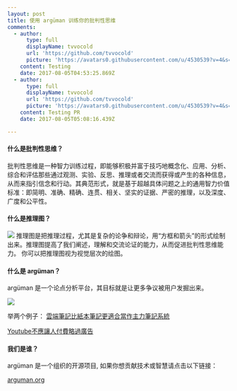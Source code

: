 ```yaml
---
layout: post
title: 使用 argüman 训练你的批判性思维
comments:
  - author:
      type: full
      displayName: tvvocold
      url: 'https://github.com/tvvocold'
      picture: 'https://avatars0.githubusercontent.com/u/4530539?v=4&s=73'
    content: Testing
    date: 2017-08-05T04:53:25.869Z
  - author:
      type: full
      displayName: tvvocold
      url: 'https://github.com/tvvocold'
      picture: 'https://avatars0.githubusercontent.com/u/4530539?v=4&s=73'
    content: Testing PR
    date: 2017-08-05T05:08:16.439Z

---
```

#### 什么是批判性思维？

批判性思维是一种智力训练过程，即能够积极并富于技巧地概念化、应用、分析、综合和评估那些通过观测、实验、反思、推理或者交流而获得或产生的各种信息，从而来指引信念和行动。其典范形式，就是基于超越具体问题之上的通用智力价值标准：即简明、准确、精确、连贯、相关、坚实的证据、严密的推理，以及深度、广度和公平性。

#### 什么是推理图？
![](https://upload.wikimedia.org/wikipedia/commons/thumb/9/99/Whatley.png/800px-Whatley.png)
推理图是把推理过程，尤其是复杂的论争和辩论，用“方框和箭头”的形式绘制出来。推理图提高了我们阐述，理解和交流论证的能力，从而促进批判性思维能力。 你可以把推理图视为视觉层次的绘图。

#### 什么是 argüman？
argüman 是一个论点分析平台，其目标就是让更多争议被用户发掘出来。

![](https://dn-coding-net-production-pp.qbox.me/cc1c3398-429a-4237-9139-ce4d88743f56.png)

举两个例子：
[雲端筆記比紙本筆記更適合當作主力筆記系統](http://ch.arguman.org/yun-duan-bi-ji-bi-zhi-ben-bi-ji-geng-shi-he-dang-zuo-zhu-li-bi-ji-xi-tong)

[Youtube不應讓人付費略過廣告](http://ch.arguman.org/youtube-bu-ying-gai-rang-ren-men-fu-fei-lue-guo-guang-gao)

#### 我们是谁？
argüman 是一个组织的开源项目, 如果你想贡献技术或智慧请点击以下链接：

[arguman.org](https://github.com/arguman)
